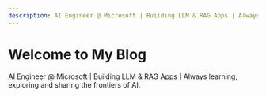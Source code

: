```yaml
---
description: AI Engineer @ Microsoft | Building LLM & RAG Apps | Always learning, exploring and sharing the frontiers of AI.
---
```


# Welcome to My Blog

AI Engineer @ Microsoft | Building LLM & RAG Apps | Always learning, exploring and sharing the frontiers of AI.
